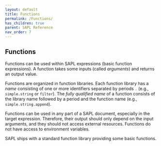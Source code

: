```yaml
---
layout: default
title: Functions
permalink: /Functions/
has_children: true
parent: SAPL Reference
nav_order: 7
---
```


## Functions

Functions can be used within SAPL expressions (basic function expressions). A function takes some inputs (called *arguments*) and returns an output value.

Functions are organized in function libraries. Each function library has a *name* consisting of one or more identifiers separated by periods `.` (e.g., `simple.string` or `filter`). The *fully qualified name* of a function consists of the library name followed by a period and the function name (e.g., `simple.string.append`).

Functions can be used in any part of a SAPL document, especially in the target expression. Therefore, their output should only depend on the input arguments, and they should not access external resources. Functions do not have access to environment variables.

SAPL ships with a standard function library providing some basic functions.